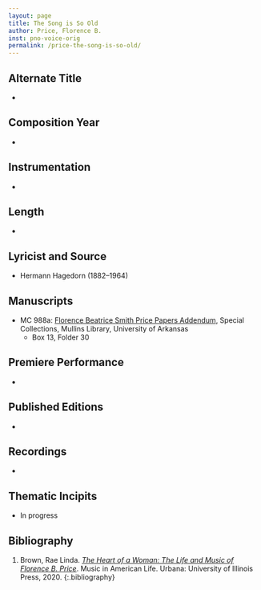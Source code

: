 ```yaml
---
layout: page
title: The Song is So Old
author: Price, Florence B.
inst: pno-voice-orig
permalink: /price-the-song-is-so-old/
---
```


## Alternate Title
- 

## Composition Year
- 

## Instrumentation
- 

## Length
- 

## Lyricist and Source
- Hermann Hagedorn (1882&ndash;1964)

## Manuscripts
- MC 988a: <a href="https://uark.as.atlas-sys.com/repositories/2/resources/1522" target="_blank">Florence Beatrice Smith Price Papers Addendum</a>, Special Collections, Mullins Library, University of Arkansas
    * Box 13, Folder 30

## Premiere Performance
- 

## Published Editions
- 

## Recordings
- 

## Thematic Incipits
- In progress

## Bibliography
1. Brown, Rae Linda. <a href="https://www.worldcat.org/title/1122800180" target="_blank">*The Heart of a Woman: The Life and Music of Florence B. Price*</a>. Music in American Life. Urbana: University of Illinois Press, 2020.
{:.bibliography}
